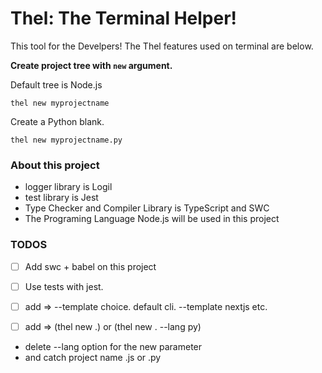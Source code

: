 # Thel: The Terminal Helper!

This tool for the Develpers!
The Thel features used on terminal are below.

**Create project tree with `new` argument.**

Default tree is Node.js
```shell
thel new myprojectname
```

Create a Python blank.
```shell
thel new myprojectname.py
```

### About this project

- logger library is Logil
- test library is Jest
- Type Checker and Compiler Library is TypeScript and SWC
- The Programing Language Node.js will be used in this project

### TODOS

- [ ] Add swc + babel on this project
- [ ] Use tests with jest.
- [ ] add => --template choice. default cli. --template nextjs etc.
- [ ] add => (thel new .) or (thel new . --lang py) 


- delete --lang option for the new parameter
- and catch project name .js or .py